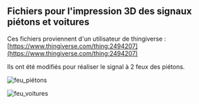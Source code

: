 ## Fichiers pour l'impression 3D des signaux piétons et voitures

Ces fichiers proviennent d'un utilisateur de thingiverse : [https://www.thingiverse.com/thing:2494207](https://www.thingiverse.com/thing:2494207)

Ils ont été modifiés pour réaliser le signal à 2 feux des piétons.

![feu_piétons](https://github.com/user-attachments/assets/eee0fba0-2cb6-43f5-ab43-e0b8df3480f9)

![feu_voitures](https://github.com/user-attachments/assets/04d1caf3-dfa2-4604-a7ce-9c3784670fdb)
